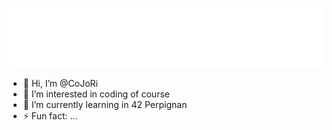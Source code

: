 ![alt text](files/intro.gif)

- 👋 Hi, I’m @CoJoRi
- 👀 I’m interested in coding of course
- 🌱 I’m currently learning in 42 Perpignan
- ⚡ Fun fact: ...

<!---
CoJoRi/CoJoRi is a ✨ special ✨ repository because its `README.md` (this file) appears on your GitHub profile.
You can click the Preview link to take a look at your changes.
--->
